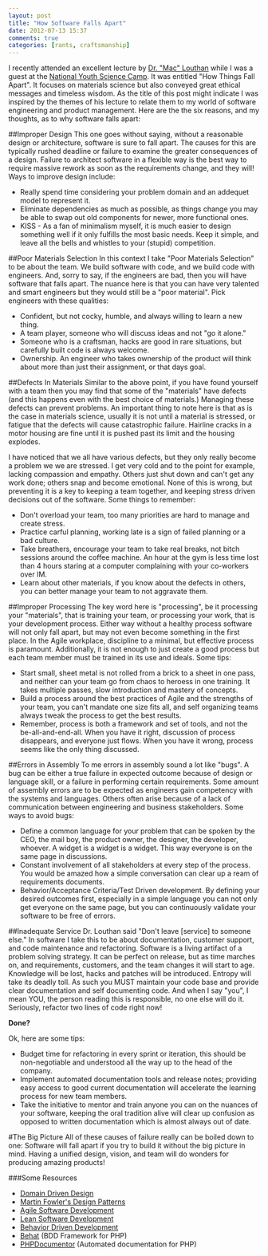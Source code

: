 ```yaml
---
layout: post
title: "How Software Falls Apart"
date: 2012-07-13 15:37
comments: true
categories: [rants, craftsmanship]
---
```


I recently attended an excellent lecture by [Dr. "Mac" Louthan](http://2011.nysc.org/presenters/maclouthan/) while I was a guest at the [National Youth Science Camp](http://www.nysf.com/w/programs/nysc/). It was entitled "How Things Fall Apart". It focuses on materials science but also conveyed great ethical messages and timeless wisdom. As the title of this post might indicate I was inspired by the themes of his lecture to relate them to my world of software engineering and product management. Here are the the six reasons, and my thoughts, as to why software falls apart:

##Improper Design
This one goes without saying, without a reasonable design or architecture, software is sure to fall apart. The causes for this are typically rushed deadline or failure to examine the greater consequences of a design. Failure to architect software in a flexible way is the best way to require massive rework as soon as the requirements change, and they will! Ways to improve design include:

- Really spend time considering your problem domain and an addequet model to represent it.
- Eliminate dependencies as much as possible, as things change you may be able to swap out old components for newer, more functional ones.
- KISS - As a fan of minimalism myself, it is much easier to design something well if it only fulfills the most basic needs. Keep it simple, and leave all the bells and whistles to your (stupid) competition.

##Poor Materials Selection
In this context I take "Poor Materials Selection" to be about the team. We build software with code, and we build code with engineers. And, sorry to say, if the engineers are bad, then you will have software that falls apart. The nuance here is that you can have very talented and smart engineers but they would still be a "poor material". Pick engineers with these qualities:

- Confident, but not cocky, humble, and always willing to learn a new thing.
- A team player, someone who will discuss ideas and not "go it alone."
- Someone who is a craftsman, hacks are good in rare situations, but carefully built code is always welcome.
- Ownership. An engineer who takes ownership of the product will think about more than just their assignment, or that days goal.

##Defects In Materials
Similar to the above point, if you have found yourself with a team then you may find that some of the "materials" have defects (and this happens even with the best choice of materials.) Managing these defects can prevent problems. An important thing to note here is that as is the case in materials science, usually it is not until a material is stressed, or fatigue that the defects will cause catastrophic failure. Hairline cracks in a motor housing are fine until it is pushed past its limit and the housing explodes.

I have noticed that we all have various defects, but they only really become a problem we we are stressed. I get very cold and to the point for example, lacking compassion and empathy. Others just shut down and can't get any work done; others snap and become emotional. None of this is wrong, but preventing it is a key to keeping a team together, and keeping stress driven decisions out of the software. Some things to remember:

- Don't overload your team, too many priorities are hard to manage and create stress.
- Practice carful planning, working late is a sign of failed planning or a bad culture.
- Take breathers, encourage your team to take real breaks, not bitch sessions around the coffee machine. An hour at the gym is less time lost than 4 hours staring at a computer complaining with your co-workers over IM.
- Learn about other materials, if you know about the defects in others, you can better manage your team to not aggravate them.

##Improper Processing
The key word here is "processing", be it processing your "materials", that is training your team, or processing your work, that is your development process. Either way without a healthy process software will not only fall apart, but may not even become something in the first place. In the Agile workplace, discipline to a minimal, but effective process is paramount. Additionally, it is not enough to just create a good process but each team member must be trained in its use and ideals. Some tips:

- Start small, sheet metal is not rolled from a brick to a sheet in one pass, and neither can your team go from chaos to heroess in one training. It takes multiple passes, slow introduction and mastery of concepts.
- Build a process around the best practices of Agile and the strengths of your team, you can't mandate one size fits all, and self organizing teams always tweak the process to get the best results.
- Remember, process is both a framework and set of tools, and not the be-all-and-end-all. When you have it right, discussion of process disappears, and everyone just flows. When you have it wrong, process seems like the only thing discussed.

##Errors in Assembly
To me errors in assembly sound a lot like "bugs". A bug can be either a true failure in expected outcome because of design or language skill, or a failure in performing certain requirements. Some amount of assembly errors are to be expected as engineers gain competency with the systems and languages. Others often arise because of a lack of communication between engineering and business stakeholders. Some ways to avoid bugs:

- Define a common language for your problem that can be spoken by the CEO, the mail boy, the product owner, the designer, the developer, whoever. A widget is a widget is a widget. This way everyone is on the same page in discussions.
- Constant involvement of all stakeholders at every step of the process. You would be amazed how a simple conversation can clear up a ream of requirements documents.
- Behavior/Acceptance Criteria/Test Driven development. By defining your desired outcomes first, especially in a simple language you can not only get everyone on the same page, but you can continuously validate your software to be free of errors.

##Inadequate Service
Dr. Louthan said "Don't leave [service] to someone else." In software I take this to be about documentation, customer support, and code maintenance and refactoring. Software is a living artifact of a problem solving strategy. It can be perfect on release, but as time marches on, and requirements, customers, and the team changes it will start to age. Knowledge will be lost, hacks and patches will be introduced. Entropy will take its deadly toll. As such you MUST maintain your code base and provide clear documentation and self documenting code. And when I say "you", I mean YOU, the person reading this is responsible, no one else will do it. Seriously, refactor two lines of code right now!

**Done?**

Ok, here are some tips:

- Budget time for refactoring in every sprint or iteration, this should be non-negotiable and understood all the way up to the head of the company.
- Implement automated documentation tools and release notes; providing easy access to good current documentation will accelerate the learning process for new team members.
- Take the initiative to mentor and train anyone you can on the nuances of your software, keeping the oral tradition alive will clear up confusion as opposed to written documentation which is almost always out of date.

#The Big Picture
All of these causes of failure really can be boiled down to one: Software will fall apart if you try to build it without the big picture in mind. Having a unified design, vision, and team will do wonders for producing amazing products!

###Some Resources

- [Domain Driven Design](http://www.infoq.com/minibooks/domain-driven-design-quickly/)
- [Martin Fowler's Design Patterns](http://martinfowler.com/eaaCatalog/)
- [Agile Software Development](http://en.wikipedia.org/wiki/Agile_software_development)
- [Lean Software Development ](http://en.wikipedia.org/wiki/Lean_software_development)
- [Behavior Driven Development](http://behaviour-driven.org/)
- [Behat](http://behat.org/) (BDD Framework for PHP)
- [PHPDocumentor](http://www.phpdoc.org/) (Automated documentation for PHP)
